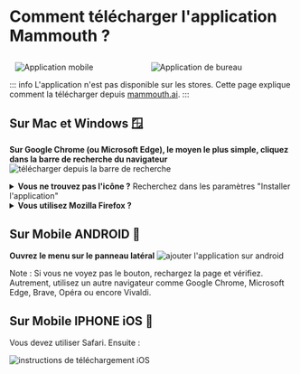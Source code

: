 # Comment télécharger l'application Mammouth ?

## 

<div style="display: flex; margin: 10px;">
    <div style="flex: 1, text-align: center; margin-right: 10px;">
        <img src="/docs/how-to-download-the-mammouth-app/mobile_app.png" alt="Application mobile" style="max-width: 100%; max-height: 250px; object-fit: contain;">
    </div>
    <div class="desktop-only" style="flex: 1; text-align: center; margin-left: 10px;">
        <img src="/docs/how-to-download-the-mammouth-app/desktop_app.png" alt="Application de bureau" style="max-width: 100%; max-height: 250px; object-fit: contain;">
    </div>
</div>

::: info L'application n'est pas disponible sur les stores. Cette page explique comment la télécharger depuis [mammouth.ai](http://mammouth.ai).
:::

<!-- Instructions Bureau -->
<div class="desktop-only">

## Sur Mac et Windows 🪟

**Sur Google Chrome (ou Microsoft Edge), le moyen le plus simple, cliquez dans la barre de recherche du navigateur**
<img src="/docs/how-to-download-the-mammouth-app/download_from_search_bar.png" alt="télécharger depuis la barre de recherche">

<details>
<summary><strong>Vous ne trouvez pas l'icône ?</strong> Recherchez dans les paramètres "Installer l'application"</summary>
<img src="/fr/docs/how-to-download-the-mammouth-app/installer_app_depuis_settings_FR.png" alt="télécharger l'application de bureau mammouth" style="max-height: 850px" >
</details>
<details>
<summary><strong>Vous utilisez Mozilla Firefox ? </strong></summary> Malheureusement, Firefox ne prend pas en charge l'application Mammouth. Vous devrez ouvrir un autre navigateur pour installer Mammouth.
</details>
</div>

## Sur Mobile ANDROID 🤖

**Ouvrez le menu sur le panneau latéral**
<img src="/fr/docs/how-to-download-the-mammouth-app/download_from_sidebar_underlined_FR.png" alt="ajouter l'application sur android" style="max-width: 100%; max-height: 400px">

Note : Si vous ne voyez pas le bouton, rechargez la page et vérifiez. Autrement, utilisez un autre navigateur comme Google Chrome, Microsoft Edge, Brave, Opéra ou encore Vivaldi.

## Sur Mobile IPHONE iOS 🍏

<p>Vous devez utiliser Safari. Ensuite :</p>
<img src="/docs/how-to-download-the-mammouth-app/iOS_image_for_app_download_revamp.jpg" alt="instructions de téléchargement iOS">

<style>
    @media (max-width: 768px) {
        .desktop-only {
            display: none;
        }
    }
</style>